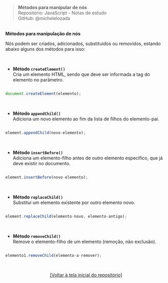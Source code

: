 > **Métodos para manipular de nós**  
> Repositório: JavaScript - Notas de estudo     
> GitHub: @michelelozada
&nbsp;
     
&nbsp;  
**Métodos para manipulação de nós**
&nbsp; 

Nós podem ser criados, adicionados, substituidos ou removidos, estando abaixo alguns dos métodos para isso:  

&nbsp; 

- **Método `createElement()`**  
Cria um elemento HTML, sendo que deve ser informada a tag do elemento no parâmetro.  
```js

document.createElement(elemento);
````

&nbsp; 

- **Método `appendChild()`**  
Adiciona um novo elemento ao fim da lista de filhos do elemento-pai.   
```js

element.appendChild(novo-elemento);
```

&nbsp; 

- **Método `insertBefore()`**  
Adiciona um elemento-filho antes de outro elemento específico, que já deve existir no documento.    
```js

element.insertBefore(novo-elemento);
```

&nbsp; 

- **Método `replaceChild()`**     
Substitui um elemento existente por outro elemento novo.  
```js

element.replaceChild(elemento-novo, elemento-antigo);
```

&nbsp; 

- **Método `removeChild()`**  
Remove o elemento-filho de um elemento (remoção, não exclusão).  
```js

elemento1.removeChild(elemento-a-remover);
```

&nbsp; 

<div align="center">
<a href="https://github.com/michelelozada/JavaScript-Study-Notes">[Voltar à tela inicial do repositório]</a>
</div>